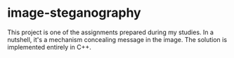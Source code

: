 # image-steganography
This project is one of the assignments prepared during my studies. In a nutshell, it's a mechanism concealing message in the image. The solution is implemented entirely in C++.

